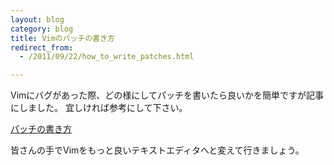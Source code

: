 ```yaml
---
layout: blog
category: blog
title: Vimのパッチの書き方
redirect_from:
  - /2011/09/22/how_to_write_patches.html

---
```

Vimにバグがあった際、どの様にしてパッチを書いたら良いかを簡単ですが記事にしました。
宜しければ参考にして下さい。

[パッチの書き方](http://vim-jp.org/docs/how\_to\_write\_patches.html)

皆さんの手でVimをもっと良いテキストエディタへと変えて行きましょう。
